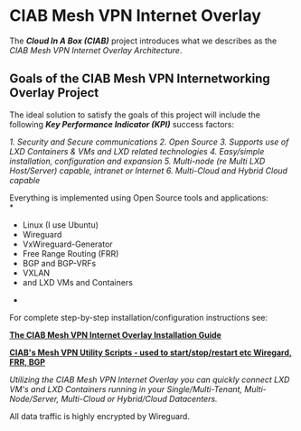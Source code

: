 # CIAB Mesh VPN Internet Overlay

The ***Cloud In A Box (CIAB)*** project introduces what we describes as the 
*CIAB Mesh VPN Internet Overlay Architecture*.

## Goals of the CIAB Mesh VPN Internetworking Overlay Project

The ideal solution to satisfy the goals of this project will include the following
***Key Performance Indicator (KPI)*** success factors:

*1. Security and Secure communications
2. Open Source
3. Supports use of LXD Containers & VMs and LXD related technologies
4. Easy/simple installation, configuration and expansion
5. Multi-node (re Multi LXD Host/Server) capable, intranet or Internet
6. Multi-Cloud and Hybrid Cloud capable*

Everything is implemented using Open Source tools and applications:   
*  
- Linux (I use Ubuntu)
- Wireguard
- VxWireguard-Generator
- Free Range Routing (FRR)  
- BGP and BGP-VRFs  
- VXLAN   
- and LXD VMs and Containers  
*  
For complete step-by-step installation/configuration instructions see:

**[The CIAB Mesh VPN Internet Overlay Installation Guide](https://github.com/bmullan/CIAB-Mesh-VPN-Wireguard-FRR-BGP-VXLAN-Internet-Overlay/blob/master/CIAB%20Mesh%20VPN%20Internet%20Overlay%20Installation%20Guide%20%20-%20single-tenant.pdf)**

**[CIAB's Mesh VPN Utility Scripts - used to start/stop/restart etc Wiregard, FRR, BGP](https://github.com/bmullan/CIAB-Mesh-VPN-Wireguard-FRR-BGP-VXLAN-Internet-Overlay/blob/master/ciabvpn-utility-scripts.tar.gz)**

*Utilizing the CIAB Mesh VPN Internet Overlay you can quickly connect LXD VM's and LXD Containers
running in your Single/Multi-Tenant, Multi-Node/Server, Multi-Cloud or Hybrid/Cloud Datacenters.*

All data traffic is highly encrypted by Wireguard.

